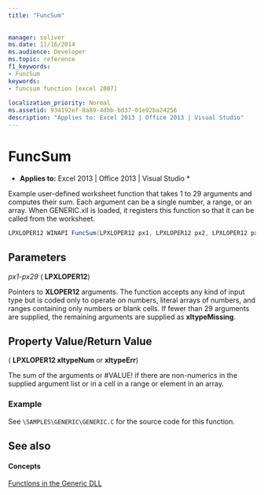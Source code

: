 ```yaml
---
title: "FuncSum"
 
 
manager: soliver
ms.date: 11/16/2014
ms.audience: Developer
ms.topic: reference
f1_keywords:
- FuncSum
keywords:
- funcsum function [excel 2007]
 
localization_priority: Normal
ms.assetid: 934192ef-8a89-4dbb-bd37-01e92ba24256
description: "Applies to: Excel 2013 | Office 2013 | Visual Studio"
---
```


# FuncSum

 * **Applies to:** Excel 2013 | Office 2013 | Visual Studio * 
  
Example user-defined worksheet function that takes 1 to 29 arguments and computes their sum. Each argument can be a single number, a range, or an array. When GENERIC.xll is loaded, it registers this function so that it can be called from the worksheet. 
  
```cs
LPXLOPER12 WINAPI FuncSum(LPXLOPER12 px1, LPXLOPER12 px2, LPXLOPER12 px3,LPXLOPER12 px4, LPXLOPER12 px5, LPXLOPER12 px6, LPXLOPER12 px7,LPXLOPER12 px8, LPXLOPER12 px9, LPXLOPER12 px10, LPXLOPER12 px11,LPXLOPER12 px12, LPXLOPER12 px13, LPXLOPER12 px14, LPXLOPER12 px15,LPXLOPER12 px16, LPXLOPER12 px17, LPXLOPER12 px18, LPXLOPER12 px19,LPXLOPER12 px20, LPXLOPER12 px21, LPXLOPER12 px22, LPXLOPER12 px23,LPXLOPER12 px24, LPXLOPER12 px25, LPXLOPER12 px26, LPXLOPER12 px27,LPXLOPER12 px28, LPXLOPER12 px29);
```

## Parameters

 _px1-px29_ ( **LPXLOPER12**)
  
Pointers to **XLOPER12** arguments. The function accepts any kind of input type but is coded only to operate on numbers, literal arrays of numbers, and ranges containing only numbers or blank cells. If fewer than 29 arguments are supplied, the remaining arguments are supplied as **xltypeMissing**.
  
## Property Value/Return Value

( **LPXLOPER12 xltypeNum** or **xltypeErr**)
  
The sum of the arguments or #VALUE! if there are non-numerics in the supplied argument list or in a cell in a range or element in an array.
  
### Example

See  `\SAMPLES\GENERIC\GENERIC.C` for the source code for this function. 
  
## See also

#### Concepts

[Functions in the Generic DLL](functions-in-the-generic-dll.md)

